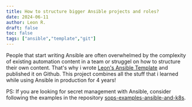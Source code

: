 ```yaml
---
title: How to structure bigger Ansible projects and roles?
date: 2024-06-11
author: Leon R.
draft: false
toc: false
tags: ["ansible","template","git"]
---
```


People that start writing Ansible are often overwhelmed by the complexity of existing automation content in a team or struggel on how to structure their own content. That's why i wrote [Leon's Ansible Template](https://github.com/localleon/leons-ansible-template) and published it on Github. This project combines all the stuff that i learned while using Ansible in production for 4 years! 

PS: If you are looking for secret management with Ansible, consider following the examples in the repository [sops-examples-ansible-and-k8s](https://github.com/localleon/sops-examples-ansible-and-k8s). 